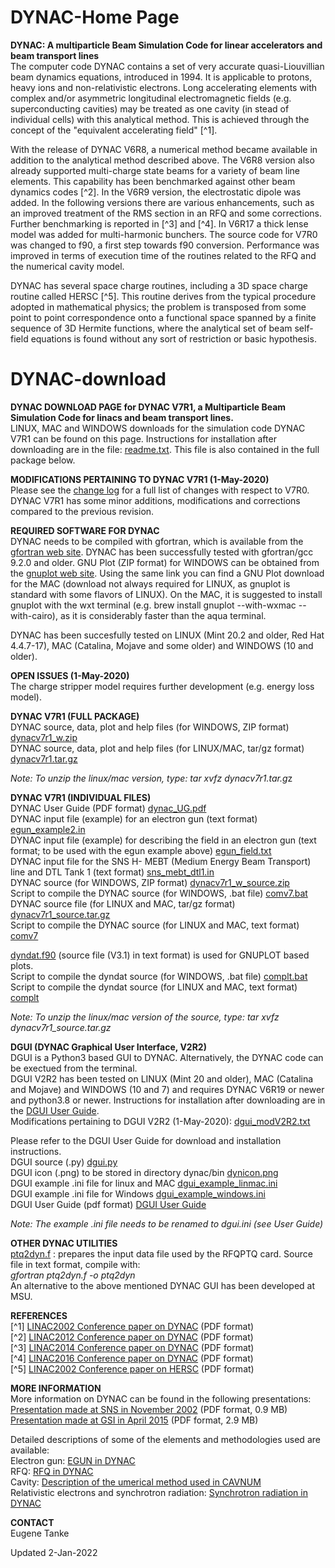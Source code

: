 # DYNAC-Home Page

**DYNAC: A multiparticle Beam Simulation Code for linear accelerators and beam transport lines**  
The computer code DYNAC contains a set of very accurate quasi-Liouvillian beam dynamics equations, introduced in 1994. It is applicable to protons, heavy ions and non-relativistic electrons. Long accelerating elements with complex and/or asymmetric longitudinal electromagnetic fields (e.g. superconducting cavities) may be treated as one cavity (in stead of individual cells) with this analytical method. This is achieved through the concept of the "equivalent accelerating field" [^1].

With the release of DYNAC V6R8, a numerical method became available in addition to the analytical method described above. The V6R8 version also already supported multi-charge state beams for a variety of beam line elements. This capability has been benchmarked against other beam dynamics codes [^2]. In the V6R9 version, the electrostatic dipole was added. In the following versions there are various enhancements, such as an improved treatment of the RMS section in an RFQ and some corrections. Further benchmarking is reported in [^3] and [^4]. In V6R17 a thick lense model was added for multi-harmonic bunchers. The source code for V7R0 was changed to f90, a first step towards f90 conversion. Performance was improved in terms of execution time of the routines related to the RFQ and the numerical cavity model.

DYNAC has several space charge routines, including a 3D space charge routine called HERSC [^5]. This routine derives from the typical procedure adopted in mathematical physics; the problem is transposed from some point to point correspondence onto a functional space spanned by a finite sequence of 3D Hermite functions, where the analytical set of beam self-field equations is found without any sort of restriction or basic hypothesis.

# DYNAC-download
**DYNAC DOWNLOAD PAGE for DYNAC V7R1, a Multiparticle Beam Simulation Code for linacs and beam transport lines.**  
LINUX, MAC and WINDOWS downloads for the simulation code DYNAC V7R1 can be found on this page. Instructions for installation after downloading are in the file: [readme.txt](https://github.com/dynac-source/DYNAC-download/files/6633754/readme.txt). This file is also contained in the full package below.

**MODIFICATIONS PERTAINING TO DYNAC V7R1 (1-May-2020)**  
Please see the [change log](https://github.com/dynac-source/DYNAC-download/files/6633795/modV7R1.txt) for a full list of changes with respect to V7R0.  
DYNAC V7R1 has some minor additions, modifications and corrections compared to the previous revision.


**REQUIRED SOFTWARE FOR DYNAC**  
DYNAC needs to be compiled with gfortran, which is available from the [gfortran web site](http://gcc.gnu.org/wiki/GFortranBinaries). DYNAC has been successfully tested with gfortran/gcc 9.2.0 and older.
GNU Plot (ZIP format) for WINDOWS can be obtained from the [gnuplot web site](http://sourceforge.net/projects/gnuplot/).
Using the same link you can find a GNU Plot download for the MAC (download not always required for LINUX, as gnuplot is standard with some flavors of LINUX). On the MAC, it is suggested to install gnuplot with the wxt terminal (e.g. brew install gnuplot --with-wxmac --with-cairo), as it is considerably faster than the aqua terminal.

DYNAC has been succesfully tested on LINUX (Mint 20.2 and older, Red Hat 4.4.7-17), MAC (Catalina, Mojave and some older) and WINDOWS (10 and older).

**OPEN ISSUES (1-May-2020)**  
The charge stripper model requires further development (e.g. energy loss model).

**DYNAC V7R1 (FULL PACKAGE)**  
DYNAC source, data, plot and help files (for WINDOWS, ZIP format) [dynacv7r1_w.zip](https://github.com/dynac-source/DYNAC-download/files/7769406/dynacv7r1_w.zip)  
DYNAC source, data, plot and help files (for LINUX/MAC, tar/gz format) [dynacv7r1.tar.gz](https://github.com/dynac-source/DYNAC-download/files/7769411/dynacv7r1.tar.gz)  

*Note: To unzip the linux/mac version, type: tar xvfz dynacv7r1.tar.g*z  

**DYNAC V7R1 (INDIVIDUAL FILES)**  
DYNAC User Guide (PDF format) [dynac_UG.pdf](https://github.com/dynac-source/DYNAC-download/files/6633231/dynac_UG.pdf)  
DYNAC input file (example) for an electron gun (text format) [egun_example2.in](https://github.com/dynac-source/DYNAC-download/blob/main/egun_example2.in)  
DYNAC input file (example) for describing the field in an electron gun (text format; to be used with the egun example above) [egun_field.txt](https://github.com/dynac-source/DYNAC-download/files/6633699/egun_field.txt)  
DYNAC input file for the SNS H- MEBT (Medium Energy Beam Transport) line and DTL Tank 1 (text format) [sns_mebt_dtl1.in](https://github.com/dynac-source/DYNAC-download/blob/main/sns_mebt_dtl1.in)  
DYNAC source (for WINDOWS, ZIP format) [dynacv7r1_w_source.zip](https://github.com/dynac-source/DYNAC-download/files/6633779/dynacv7r1_w_source.zip)    
Script to compile the DYNAC source (for WINDOWS, .bat file) [comv7.bat](https://github.com/dynac-source/DYNAC-download/blob/main/comv7.bat)  
DYNAC source file (for LINUX and MAC, tar/gz format) [dynacv7r1_source.tar.gz](https://github.com/dynac-source/DYNAC-download/files/7769414/dynacv7r1_source.tar.gz)  
Script to compile the DYNAC source (for LINUX and MAC, text format) [comv7](https://github.com/dynac-source/DYNAC-download/blob/main/comv7)  


[dyndat.f90](https://github.com/dynac-source/DYNAC-download/blob/main/dyndat.f90) (source file (V3.1) in text format) is used for GNUPLOT based plots.  
Script to compile the dyndat source (for WINDOWS, .bat file) [complt.bat](https://github.com/dynac-source/DYNAC-download/blob/main/complt.bat)  
Script to compile the dyndat source (for LINUX and MAC, text format) [complt](https://github.com/dynac-source/DYNAC-download/blob/main/complt)  

*Note: To unzip the linux/mac version of the source, type: tar xvfz dynacv7r1_source.tar.gz*

**DGUI (DYNAC Graphical User Interface, V2R2)**  
DGUI is a Python3 based GUI to DYNAC. Alternatively, the DYNAC code can be exectued from the terminal.  
DGUI V2R2 has been tested on LINUX (Mint 20 and older), MAC (Catalina and Mojave) and WINDOWS (10 and 7) and requires DYNAC V6R19 or newer and python3.8 or newer.
Instructions for installation after downloading are in the [DGUI User Guide](https://github.com/dynac-source/DYNAC-download/blob/main/dgui_UG.pdf).  
Modifications pertaining to DGUI V2R2 (1-May-2020): [dgui_modV2R2.txt](https://github.com/dynac-source/DYNAC-download/files/7769687/dgui_modV2R2.txt)  

Please refer to the DGUI User Guide for download and installation instructions.  
DGUI source (.py) [dgui.py](https://github.com/dynac-source/DYNAC-download/blob/main/dgui.py)  
DGUI icon (.png) to be stored in directory dynac/bin [dynicon.png](https://github.com/dynac-source/DYNAC-download/blob/main/dynicon.png)  
DGUI example .ini file for linux and MAC [dgui_example_linmac.ini](https://github.com/dynac-source/DYNAC-download/blob/main/dgui_example_linmac.ini)  
DGUI example .ini file for  Windows [dgui_example_windows.ini](https://github.com/dynac-source/DYNAC-download/blob/main/dgui_example_windows.ini)  
DGUI User Guide (pdf format) [DGUI User Guide](https://github.com/dynac-source/DYNAC-download/blob/main/dgui_UG.pdf)  

*Note: The example .ini file needs to be renamed to dgui.ini (see User Guide)*  

**OTHER DYNAC UTILITIES**  
[ptq2dyn.f](https://github.com/dynac-source/DYNAC-download/blob/main/ptq2dyn.f) : prepares the input data file used by the RFQPTQ card. Source file in text format, compile with:  
*gfortran ptq2dyn.f -o ptq2dyn*  
An alternative to the above mentioned DYNAC GUI has been developed at MSU.

**REFERENCES**  
[^1] [LINAC2002 Conference paper on DYNAC](https://github.com/dynac-source/DYNAC-download/blob/main/LINAC2002_TH429.PDF) (PDF format)  
[^2] [LINAC2012 Conference paper on DYNAC](https://github.com/dynac-source/DYNAC-download/blob/main/LINAC2012_thpb065.pdf) (PDF format)  
[^3] [LINAC2014 Conference paper on DYNAC](https://github.com/dynac-source/DYNAC-download/blob/main/LINAC2014_thpp043.pdf) (PDF format)  
[^4] [LINAC2016 Conference paper on DYNAC](https://github.com/dynac-source/DYNAC-download/blob/main/LINAC2016_MOPRC007.pdf) (PDF format)  
[^5] [LINAC2002 Conference paper on HERSC](https://github.com/dynac-source/DYNAC-download/blob/main/LINAC2002_TH424.PDF) (PDF format)  

**MORE INFORMATION**  
More information on DYNAC can be found in the following presentations:  
[Presentation made at SNS in November 2002](https://github.com/dynac-source/DYNAC-download/blob/main/dynac_presentation.pdf) (PDF format, 0.9 MB)  
[Presentation made at GSI in April 2015](https://github.com/dynac-source/DYNAC-download/blob/main/GSI_DYNAC_2015_Apr.pdf) (PDF format, 2.9 MB)  

Detailed descriptions of some of the elements and methodologies used are available:  
Electron gun: [EGUN in DYNAC](https://github.com/dynac-source/DYNAC-download/blob/main/egun_bode_2010_07_03.pdf)  
RFQ: [RFQ in DYNAC](https://github.com/dynac-source/DYNAC-download/blob/main/RFQ_2018_05_14.pdf)  
Cavity: [Description of the umerical method used in CAVNUM](https://github.com/dynac-source/DYNAC-download/blob/main/cavity_bode_2016_10_03.pdf)  
Relativistic electrons and synchrotron radiation: [Synchrotron radiation in DYNAC](https://github.com/dynac-source/DYNAC-download/blob/main/synch_rad_2010_07_03.pdf)    

**CONTACT**  
Eugene Tanke  

Updated 2-Jan-2022
  



